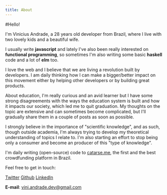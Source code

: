 ```yaml
---
title: About
---
```

#Hello!

I'm Vinicius Andrade, a 28 years old developer from Brazil, where I live with two lovely kids and a beautiful wife.

I usually write **javascript** and lately I've also been really interested on **functional programming**, so sometimes I'm also writing some basic **haskell** code and a lot of **elm** too.

I love the web and I believe that we are living a revolution built by developers. I am daily thinking how I can make a bigger/better impact on this movement either by helping other developers or by building great products.

About education, I'm really curious and an avid learner but I have some strong disagreements with the ways the education system is built and how it impacts our society, which led me to quit graduation. My thoughts on the topic are extensive and can sometimes become complicated, but I'll gradually share them in a couple of posts as soon as possible.

I strongly believe in the importance of "scientific knowledge", and as such, though outside academia, I'm always trying to develop my theoretical understanding of topics I relate to. I'm also starting an effort to stop being only a consumer and become an producer of this "type of knowledge".

I'm daily writing (open-source) code to [catarse.me](https://www.catarse.me/), the first and the best crowdfunding platform in Brazil.

Feel free to get in touch:

[Twitter](https://twitter.com/vicnicius)
[Github](https://github.com/vicnicius)
[LinkedIn](https://br.linkedin.com/in/vicnicius)

**E-mail**: vini.andrade.dev@gmail.com
